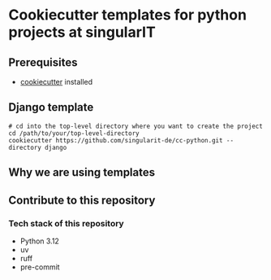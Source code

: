 # Cookiecutter templates for python projects at singularIT

## Prerequisites

- [cookiecutter](https://cookiecutter.readthedocs.io/en/latest/installation.html) installed

## Django template

```shell
# cd into the top-level directory where you want to create the project
cd /path/to/your/top-level-directory
cookiecutter https://github.com/singularit-de/cc-python.git --directory django
```

## Why we are using templates

## Contribute to this repository

### Tech stack of this repository

- Python 3.12
- uv
- ruff
- pre-commit
